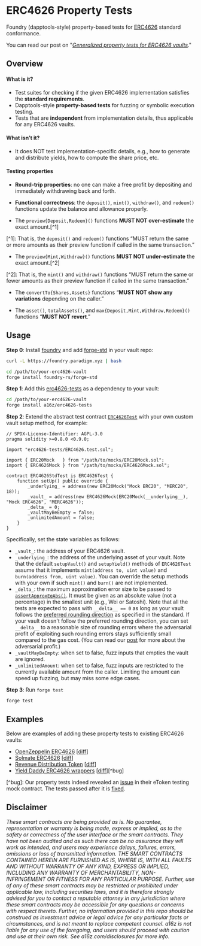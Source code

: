 # ERC4626 Property Tests

Foundry (dapptools-style) property-based tests for [ERC4626] standard conformance.

You can read our post on "_[Generalized property tests for ERC4626 vaults][post]_."

## Overview

#### What is it?

- Test suites for checking if the given ERC4626 implementation satisfies the **standard requirements**.
- Dapptools-style **property-based tests** for fuzzing or symbolic execution testing.
- Tests that are **independent** from implementation details, thus applicable for any ERC4626 vaults.

#### What isn’t it?

- It does NOT test implementation-specific details, e.g., how to generate and distribute yields, how to compute the share price, etc.

#### Testing properties

- **Round-trip properties**: no one can make a free profit by depositing and immediately withdrawing back and forth.

- **Functional correctness**: the `deposit()`, `mint()`, `withdraw()`, and `redeem()` functions update the balance and allowance properly.

- The `preview{Deposit,Redeem}()` functions **MUST NOT over-estimate** the exact amount.\[^1\]

\[^1\]: That is, the `deposit()` and `redeem()` functions “MUST return the same or more amounts as their preview function if called in the same transaction.”

- The `preview{Mint,Withdraw}()` functions **MUST NOT under-estimate** the exact amount.\[^2\]

\[^2\]: That is, the `mint()` and `withdraw()` functions “MUST return the same or fewer amounts as their preview function if called in the same transaction.”

- The `convertTo{Shares,Assets}` functions “**MUST NOT show any variations** depending on the caller.”

- The `asset()`, `totalAssets()`, and `max{Deposit,Mint,Withdraw,Redeem}()` functions “**MUST NOT revert**.”

## Usage

**Step 0**: Install [foundry] and add [forge-std] in your vault repo:

```bash
curl -L https://foundry.paradigm.xyz | bash

cd /path/to/your-erc4626-vault
forge install foundry-rs/forge-std
```

**Step 1**: Add this [erc4626-tests] as a dependency to your vault:

```bash
cd /path/to/your-erc4626-vault
forge install a16z/erc4626-tests
```

**Step 2**: Extend the abstract test contract [`ERC4626Test`](ERC4626.test.sol) with your own custom vault setup method, for example:

```solidity
// SPDX-License-Identifier: AGPL-3.0
pragma solidity >=0.8.0 <0.9.0;

import "erc4626-tests/ERC4626.test.sol";

import { ERC20Mock   } from "/path/to/mocks/ERC20Mock.sol";
import { ERC4626Mock } from "/path/to/mocks/ERC4626Mock.sol";

contract ERC4626StdTest is ERC4626Test {
    function setUp() public override {
        _underlying_ = address(new ERC20Mock("Mock ERC20", "MERC20", 18));
        _vault_ = address(new ERC4626Mock(ERC20Mock(__underlying__), "Mock ERC4626", "MERC4626"));
        _delta_ = 0;
        _vaultMayBeEmpty = false;
        _unlimitedAmount = false;
    }
}
```

Specifically, set the state variables as follows:

- `_vault_`: the address of your ERC4626 vault.
- `_underlying_`: the address of the underlying asset of your vault. Note that the default `setupVault()` and `setupYield()` methods of `ERC4626Test` assume that it implements `mint(address to, uint value)` and `burn(address from, uint value)`. You can override the setup methods with your own if such `mint()` and `burn()` are not implemented.
- `_delta_`: the maximum approximation error size to be passed to [`assertApproxEqAbs()`]. It must be given as an absolute value (not a percentage) in the smallest unit (e.g., Wei or Satoshi). Note that all the tests are expected to pass with `__delta__ == 0` as long as your vault follows the [preferred rounding direction] as specified in the standard. If your vault doesn't follow the preferred rounding direction, you can set `__delta__` to a reasonable size of rounding errors where the adversarial profit of exploiting such rounding errors stays sufficiently small compared to the gas cost. (You can read our [post] for more about the adversarial profit.)
- `_vaultMayBeEmpty`: when set to false, fuzz inputs that empties the vault are ignored.
- `_unlimitedAmount`: when set to false, fuzz inputs are restricted to the currently available amount from the caller. Limiting the amount can speed up fuzzing, but may miss some edge cases.

**Step 3**: Run `forge test`

```
forge test
```

## Examples

Below are examples of adding these property tests to existing ERC4626 vaults:

- [OpenZeppelin ERC4626] \[[diff](https://github.com/daejunpark/openzeppelin-contracts/pull/1/files)\]
- [Solmate ERC4626] \[[diff](https://github.com/daejunpark/solmate/pull/1/files)\]
- [Revenue Distribution Token] \[[diff](https://github.com/daejunpark/revenue-distribution-token/pull/1/files)\]
- [Yield Daddy ERC4626 wrappers] \[[diff](https://github.com/daejunpark/yield-daddy/pull/1/files)\]\[^bug\]

\[^bug\]: Our property tests indeed revealed an [issue](https://github.com/timeless-fi/yield-daddy/issues/7) in their eToken testing mock contract. The tests passed after it is [fixed](https://github.com/daejunpark/yield-daddy/commit/721cf4bd766805fd409455434aa5fd1a9b2df25c).

## Disclaimer

_These smart contracts are being provided as is. No guarantee, representation or warranty is being made, express or implied, as to the safety or correctness of the user interface or the smart contracts. They have not been audited and as such there can be no assurance they will work as intended, and users may experience delays, failures, errors, omissions or loss of transmitted information. THE SMART CONTRACTS CONTAINED HEREIN ARE FURNISHED AS IS, WHERE IS, WITH ALL FAULTS AND WITHOUT WARRANTY OF ANY KIND, EXPRESS OR IMPLIED, INCLUDING ANY WARRANTY OF MERCHANTABILITY, NON-INFRINGEMENT OR FITNESS FOR ANY PARTICULAR PURPOSE. Further, use of any of these smart contracts may be restricted or prohibited under applicable law, including securities laws, and it is therefore strongly advised for you to contact a reputable attorney in any jurisdiction where these smart contracts may be accessible for any questions or concerns with respect thereto. Further, no information provided in this repo should be construed as investment advice or legal advice for any particular facts or circumstances, and is not meant to replace competent counsel. a16z is not liable for any use of the foregoing, and users should proceed with caution and use at their own risk. See a16z.com/disclosures for more info._

[erc4626]: https://eips.ethereum.org/EIPS/eip-4626
[erc4626-tests]: https://github.com/a16z/erc4626-tests
[forge-std]: https://github.com/foundry-rs/forge-std
[foundry]: https://getfoundry.sh/
[openzeppelin erc4626]: https://github.com/OpenZeppelin/openzeppelin-contracts/blob/a1948250ab8c441f6d327a65754cb20d2b1b4554/contracts/token/ERC20/extensions/ERC4626.sol
[post]: https://a16zcrypto.com/generalized-property-tests-for-erc4626-vaults
[preferred rounding direction]: https://eips.ethereum.org/EIPS/eip-4626#security-considerations
[revenue distribution token]: https://github.com/maple-labs/revenue-distribution-token/blob/be9592fd72bfa7142a217507f2d5500a7856329e/contracts/RevenueDistributionToken.sol
[solmate erc4626]: https://github.com/transmissions11/solmate/blob/c2594bf4635ad773a8f4763e20b7e79582e41535/src/mixins/ERC4626.sol
[yield daddy erc4626 wrappers]: https://github.com/timeless-fi/yield-daddy
[`assertapproxeqabs()`]: https://book.getfoundry.sh/reference/forge-std/assertApproxEqAbs
